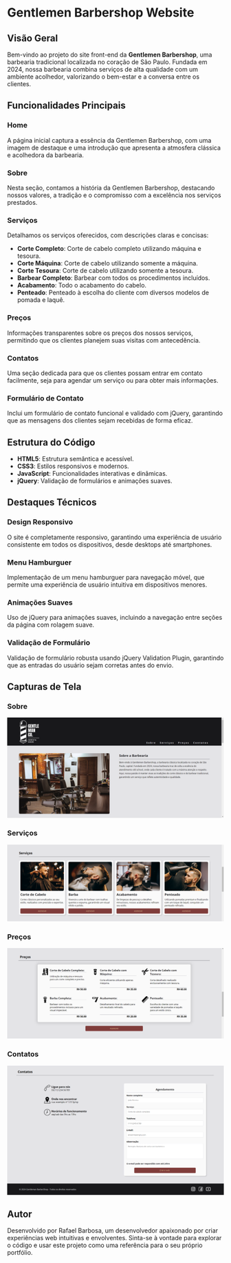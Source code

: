 # Gentlemen Barbershop Website

## Visão Geral
Bem-vindo ao projeto do site front-end da **Gentlemen Barbershop**, uma barbearia tradicional localizada no coração de São Paulo. Fundada em 2024, nossa barbearia combina serviços de alta qualidade com um ambiente acolhedor, valorizando o bem-estar e a conversa entre os clientes.

## Funcionalidades Principais
### Home
A página inicial captura a essência da Gentlemen Barbershop, com uma imagem de destaque e uma introdução que apresenta a atmosfera clássica e acolhedora da barbearia.

### Sobre
Nesta seção, contamos a história da Gentlemen Barbershop, destacando nossos valores, a tradição e o compromisso com a excelência nos serviços prestados.

### Serviços
Detalhamos os serviços oferecidos, com descrições claras e concisas:
- **Corte Completo**: Corte de cabelo completo utilizando máquina e tesoura.
- **Corte Máquina**: Corte de cabelo utilizando somente a máquina.
- **Corte Tesoura**: Corte de cabelo utilizando somente a tesoura.
- **Barbear Completo**: Barbear com todos os procedimentos incluídos.
- **Acabamento**: Todo o acabamento do cabelo.
- **Penteado**: Penteado à escolha do cliente com diversos modelos de pomada e laquê.

### Preços
Informações transparentes sobre os preços dos nossos serviços, permitindo que os clientes planejem suas visitas com antecedência.

### Contatos
Uma seção dedicada para que os clientes possam entrar em contato facilmente, seja para agendar um serviço ou para obter mais informações.

### Formulário de Contato
Inclui um formulário de contato funcional e validado com jQuery, garantindo que as mensagens dos clientes sejam recebidas de forma eficaz.

## Estrutura do Código
- **HTML5**: Estrutura semântica e acessível.
- **CSS3**: Estilos responsivos e modernos.
- **JavaScript**: Funcionalidades interativas e dinâmicas.
- **jQuery**: Validação de formulários e animações suaves.

## Destaques Técnicos
### Design Responsivo
O site é completamente responsivo, garantindo uma experiência de usuário consistente em todos os dispositivos, desde desktops até smartphones.

### Menu Hamburguer
Implementação de um menu hamburguer para navegação móvel, que permite uma experiência de usuário intuitiva em dispositivos menores.

### Animações Suaves
Uso de jQuery para animações suaves, incluindo a navegação entre seções da página com rolagem suave.

### Validação de Formulário
Validação de formulário robusta usando jQuery Validation Plugin, garantindo que as entradas do usuário sejam corretas antes do envio.

## Capturas de Tela
### Sobre
![Sobre](./screenshots/sobre.png)

### Serviços
![Serviços](./screenshots/servicos.png)

### Preços
![Preços](./screenshots/precos.png)

### Contatos
![Contatos](./screenshots/contatos.png)

## Autor
Desenvolvido por Rafael Barbosa, um desenvolvedor apaixonado por criar experiências web intuitivas e envolventes. Sinta-se à vontade para explorar o código e usar este projeto como uma referência para o seu próprio portfólio.

